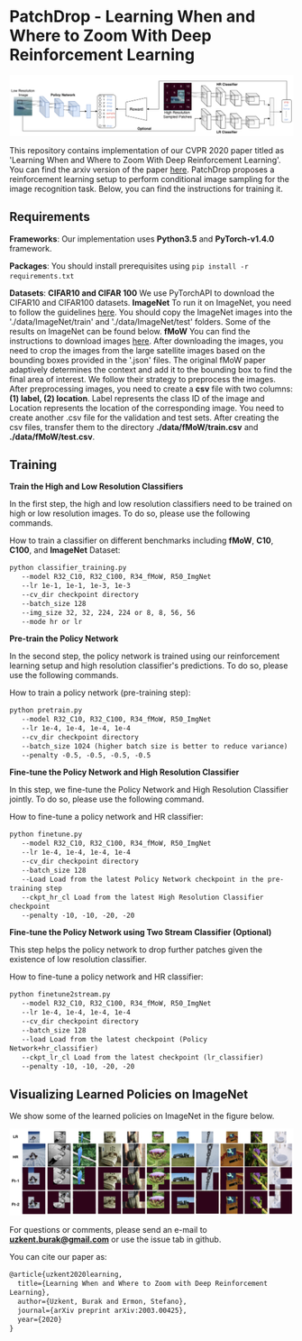 # PatchDrop - Learning When and Where to Zoom With Deep Reinforcement Learning
![framework](./figures/framework.png)

This repository contains implementation of our CVPR 2020 paper titled as 'Learning When and Where to Zoom With Deep Reinforcement Learning'. You can find the arxiv version of the paper [here](https://arxiv.org/pdf/2003.00425.pdf). PatchDrop proposes a reinforcement learning setup to perform conditional image sampling for the image recognition task. Below, you can find the instructions for training it.

## Requirements
**Frameworks**: Our implementation uses **Python3.5** and **PyTorch-v1.4.0** framework.

**Packages**: You should install prerequisites using `pip install -r requirements.txt`

**Datasets**: **CIFAR10 and CIFAR 100** We use PyTorchAPI to download the CIFAR10 and CIFAR100 datasets.
**ImageNet** To run it on ImageNet, you need to follow the guidelines [here](https://github.com/soumith/imagenet-multiGPU.torch#data-processing). You should copy the ImageNet images into the './data/ImageNet/train' and './data/ImageNet/test' folders. Some of the results on ImageNet can be found below.
**fMoW** You can find the instructions to download images [here](https://github.com/fMoW/dataset). After downloading the images, you need to crop the images from the large satellite images based on the bounding boxes provided in the '.json' files. The original fMoW paper adaptively determines the context and add it to the bounding box to find the final area of interest. We follow their strategy to preprocess the images. After preprocessing images, you need to create a **csv** file with two columns:**(1) label, (2) location**. Label represents the class ID of the image and Location represents the location of the corresponding image. You need to create another .csv file for the validation and test sets. After creating the csv files, transfer them to the directory __./data/fMoW/train.csv__ and __./data/fMoW/test.csv__.

## Training
**Train the High and Low Resolution Classifiers**

In the first step, the high and low resolution classifiers need to be trained on high or low resolution images. To do so, please use the following commands.

How to train a classifier on different benchmarks including **fMoW**, **C10**, **C100**, and **ImageNet** Dataset:

    python classifier_training.py
       --model R32_C10, R32_C100, R34_fMoW, R50_ImgNet
       --lr 1e-1, 1e-1, 1e-3, 1e-3
       --cv_dir checkpoint directory
       --batch_size 128
       --img_size 32, 32, 224, 224 or 8, 8, 56, 56
       --mode hr or lr

**Pre-train the Policy Network**

In the second step, the policy network is trained using our reinforcement learning setup and high resolution classifier's predictions. To do so, please use the following commands.

How to train a policy network (pre-training step):

    python pretrain.py
       --model R32_C10, R32_C100, R34_fMoW, R50_ImgNet
       --lr 1e-4, 1e-4, 1e-4, 1e-4
       --cv_dir checkpoint directory
       --batch_size 1024 (higher batch size is better to reduce variance)
       --penalty -0.5, -0.5, -0.5, -0.5

**Fine-tune the Policy Network and High Resolution Classifier**

In this step, we fine-tune the Policy Network and High Resolution Classifier jointly. To do so, please use the following command.

How to fine-tune a policy network and HR classifier:

    python finetune.py
       --model R32_C10, R32_C100, R34_fMoW, R50_ImgNet
       --lr 1e-4, 1e-4, 1e-4, 1e-4
       --cv_dir checkpoint directory
       --batch_size 128
       --Load Load from the latest Policy Network checkpoint in the pre-training step
       --ckpt_hr_cl Load from the latest High Resolution Classifier checkpoint
       --penalty -10, -10, -20, -20

**Fine-tune the Policy Network using Two Stream Classifier (Optional)**

This step helps the policy network to drop further patches given the existence of low resolution classifier.

How to fine-tune a policy network and HR classifier:

    python finetune2stream.py
       --model R32_C10, R32_C100, R34_fMoW, R50_ImgNet
       --lr 1e-4, 1e-4, 1e-4, 1e-4
       --cv_dir checkpoint directory
       --batch_size 128
       --load Load from the latest checkpoint (Policy Network+hr_classifier)
       --ckpt_lr_cl Load from the latest checkpoint (lr_classifier)
       --penalty -10, -10, -20, -20

## Visualizing Learned Policies on ImageNet
We show some of the learned policies on ImageNet in the figure below.

![results](./figures/results.png)

For questions or comments, please send an e-mail to **uzkent.burak@gmail.com** or use the issue tab in github.

You can cite our paper as:
```
@article{uzkent2020learning,
  title={Learning When and Where to Zoom with Deep Reinforcement Learning},
  author={Uzkent, Burak and Ermon, Stefano},
  journal={arXiv preprint arXiv:2003.00425},
  year={2020}
}
```
